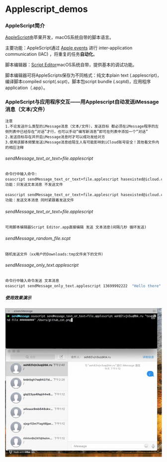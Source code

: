 # Applescript_demos
### AppleScript简介

[AppleScript](https://en.wikipedia.org/wiki/AppleScript)由苹果开发，macOS系统自带的脚本语言。

主要功能：AppleScript通过 [Apple events](https://en.wikipedia.org/wiki/Apple_event) 进行 inter-application communication (IAC) ，将重复的任务**自动化**。

脚本编辑器：[Script Editor](https://en.wikipedia.org/wiki/AppleScript_Editor)macOS系统自带，提供基本的调试功能。

脚本编辑器可将AppleScripts保存为不同格式：纯文本plain text (.applescript)，编译脚本compiled script(.scpt)，脚本包script bundle (.scptd)，应用程序application（.app）。

### AppleScript与应用程序交互——用Applescript自动发送iMessage消息（文本/文件）
```
注意
1.不论发送什么类型的iMessage消息（文本/文件），发送目标 都必须在iMessage程序的左侧列表中已经存在“对话”才行，也可以手动“编写新消息”即可在列表中添加一个“对话”
2.发送目标存在并开启iMessage消息时才可以成功发给对方
3.使用该脚本频繁发送iMessage消息给陌生人有可能影响到iCloud账号安全！其他看文件内的相应注释
```

###### sendMessage_text_or_text+file.applescript
```bash
命令行中输入命令:
osascript sendMessage_text_or_text+file.applescript hasexisted@icloud.com "1111111111111111111111111111111111" "NoAttachment" 
功能：只发送文本消息 不发送文件

osascript sendMessage_text_or_text+file.applescript hasexisted@icloud.com "send this text and a file" /Users/xx/Downloads/xx.sh
功能：发送文本消息 同时紧跟着发送文件
```

###### sendMessage_text_or_text+file.applescript
```
可用脚本编辑器Script Editor.app直接编辑 发送 文本消息(间隔几秒 循环发送)
```

###### sendMessage_random_file.scpt
```
随机发送文件（xx用户的Downloads:tmp文件夹下的文件）
```

###### sendMessage_only_text.applescript
```bash
命令行中输入命令发送 文本消息
osascript sendMessage_only_text.applescript 13699992222  "Hello there"
```

##### 使用效果演示

![演示](test.gif)
